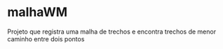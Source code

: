 malhaWM
=======

Projeto que registra uma malha de trechos e encontra trechos de menor caminho entre dois pontos 

